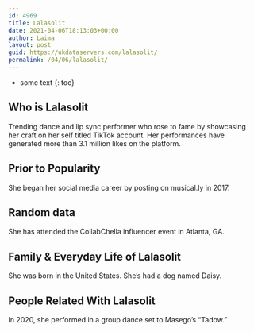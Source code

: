 ```yaml
---
id: 4969
title: Lalasolit
date: 2021-04-06T18:13:03+00:00
author: Laima
layout: post
guid: https://ukdataservers.com/lalasolit/
permalink: /04/06/lalasolit/
---
```


* some text
{: toc}


## Who is Lalasolit
                  
                  
                  
Trending dance and lip sync performer who rose to fame by showcasing her craft on her self titled TikTok account. Her performances have generated more than 3.1 million likes on the platform.
                  
              
            
              
            
                
                
                
## Prior to Popularity
                  
                  
                  
She began her social media career by posting on musical.ly in 2017. 
                  
              
            
              
            
                
                
                
## Random data
                  
                  
                  
She has attended the CollabChella influencer event in Atlanta, GA. 
                  
              
            
              
            
                
                
                
## Family & Everyday Life of Lalasolit
                  
                  
                  
She was born in the United States. She&#8217;s had a dog named Daisy.
                  
              
            
              
            
                
                
                
## People Related With Lalasolit
                  
                  
                  
In 2020, she performed in a group dance set to Masego&#8217;s &#8220;Tadow.&#8221; 
                  
              
            
              
            
                
              
            
              
              
            
            
              
            
          
          
          